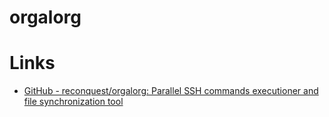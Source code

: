 # orgalorg

# Links

* [GitHub - reconquest/orgalorg: Parallel SSH commands executioner and file synchronization tool](https://github.com/reconquest/orgalorg)


